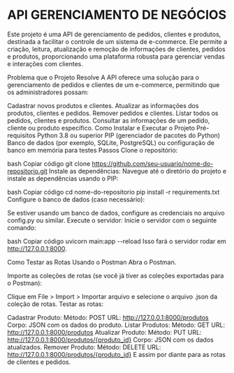 # API GERENCIAMENTO DE NEGÓCIOS


Este projeto é uma API de gerenciamento de pedidos, clientes e produtos, destinada a facilitar o controle de um sistema de e-commerce. Ele permite a criação, leitura, atualização e remoção de informações de clientes, pedidos e produtos, proporcionando uma plataforma robusta para gerenciar vendas e interações com clientes.

Problema que o Projeto Resolve
A API oferece uma solução para o gerenciamento de pedidos e clientes de um e-commerce, permitindo que os administradores possam:

Cadastrar novos produtos e clientes.
Atualizar as informações dos produtos, clientes e pedidos.
Remover pedidos e clientes.
Listar todos os pedidos, clientes e produtos.
Consultar as informações de um pedido, cliente ou produto específico.
Como Instalar e Executar o Projeto
Pré-requisitos
Python 3.8 ou superior
PIP (gerenciador de pacotes do Python)
Banco de dados (por exemplo, SQLite, PostgreSQL) ou configuração de banco em memória para testes
Passos
Clone o repositório:

bash
Copiar código
git clone https://github.com/seu-usuario/nome-do-repositorio.git
Instale as dependências: Navegue até o diretório do projeto e instale as dependências usando o PIP:

bash
Copiar código
cd nome-do-repositorio
pip install -r requirements.txt
Configure o banco de dados (caso necessário):

Se estiver usando um banco de dados, configure as credenciais no arquivo config.py ou similar.
Execute o servidor: Inicie o servidor com o seguinte comando:

bash
Copiar código
uvicorn main:app --reload
Isso fará o servidor rodar em http://127.0.0.1:8000.

Como Testar as Rotas Usando o Postman
Abra o Postman.

Importe as coleções de rotas (se você já tiver as coleções exportadas para o Postman):

Clique em File > Import > Importar arquivo e selecione o arquivo .json da coleção de rotas.
Testar as rotas:

Cadastrar Produto:
Método: POST
URL: http://127.0.0.1:8000/produtos
Corpo: JSON com os dados do produto.
Listar Produtos:
Método: GET
URL: http://127.0.0.1:8000/produtos
Atualizar Produto:
Método: PUT
URL: http://127.0.0.1:8000/produtos/{produto_id}
Corpo: JSON com os dados atualizados.
Remover Produto:
Método: DELETE
URL: http://127.0.0.1:8000/produtos/{produto_id}
E assim por diante para as rotas de clientes e pedidos.
